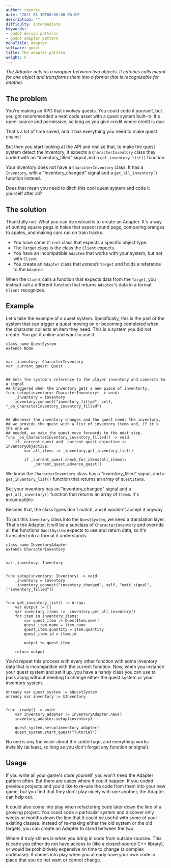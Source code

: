 ```yaml
---
author: razoric
date: "2021-03-30T00:00:00-06:00"
description: ""
difficulty: intermediate
keywords:
- godot design patterns
- godot adapter pattern
menuTitle: Adapter
software: godot
title: The adapter pattern
weight: 5
---
```


_The Adapter acts as a wrapper between two objects. It catches calls meant for one object and transforms them into a format that is recognizable for another._

## The problem

You're making an RPG that involves quests. You could code it yourself, but you got recommended a neat code asset with a quest system built-in. It's open-source and permissive, so long as you give credit where credit is due.

That's a lot of time saved, and it has everything you need to make quest chains!

But then you start looking at the API and realize that, to make the quest system detect the inventory, it expects a `CharacterInventory` class they coded with an "inventory_filled" signal and a `get_inventory_list()` function.

Your inventory does not have a `CharacterInventory` class. It has a `Inventory`, with a "inventory_changed" signal and a `get_all_inventory()` function instead.

Does that mean you need to ditch this cool quest system and code it yourself after all?

## The solution

Thankfully not. What you can do instead is to create an Adapter. It's a way of putting square pegs in holes that expect round pegs, comparing oranges to apples, and making cars run on train tracks.

- You have some `Client` class that expects a specific object type.
- The `Target` class is the class the `Client` expects.
- You have an incompatible `Adaptee` that works with your system, but not with `Client`
- You create an `Adapter` class that _extends_ `Target` and holds a reference to the `Adaptee`.

When the `Client` calls a function that expects data from the `Target`, you instead call a different function that returns `Adaptee`'s data in a format `Client` recognizes.

## Example

Let's take the example of a quest system. Specifically, this is the part of the system that can trigger a quest moving on or becoming completed when the character collects an item they need. This is a system you did not create. You got it online and want to use it.

```gdscript
class_name QuestSystem
extends Node


var _inventory: CharacterInventory
var _current_quest: Quest


## Sets the system's reference to the player inventory and connects to a signal
## triggered when the inventory gets a new piece of inventorty.
func setup(inventory: CharacterInventory) -> void:
    _inventory = inventory
    inventory.connect("inventory_filled", self, "_on_CharacterInventory_inventory_filled")


## Whenever the inventory changes and the quest needs the inventory,
## we provide the quest with a list of inventory items and, if it's the one we
## needed, we make the quest move forwards to the next step.
func _on_CharacterInventory_inventory_filled() -> void:
    if _current_quest and _current_quest.objective is InventoryObjective:
        var all_items := _inventory.get_inventory_list()

        if _current_quest.check_for_items(all_items):
            _current_quest.advance_quest()
```

We know the `CharacterInventory` class has a "inventory_filled" signal, and a `get_inventory_list()` function that returns an array of `QuestItem`s.

But your inventory has an "inventory_changed" signal and a `get_all_inventory()` function that returns an array of `Item`s. It's incompatible.

Besides that, the class types don't match, and it wouldn't accept it anyway.

To put this `Inventory` class into the `QuestSystem`, we need a translation layer. That's the Adapter. It will be a subclass of `CharacterInventory` and override all the functions `QuestSystem` expects to use and return data, so it's translated into a format it understands.

```gdscript
class_name InventoryAdapter
extends CharacterInventory


var _inventory: Inventory


func setup(inventory: Inventory) -> void:
    _inventory = inventory
    _inventory.connect("inventory_changed", self, "emit_signal", ["inventory_filled"])


func get_inventory_list() -> Array:
    var output := []
    var inventory_items := _inventory.get_all_inventory()
    for item in inventory_items:
        var quest_item := QuestItem.new()
        quest_item.name = item.name
        quest_item.quantity = item.quantity
        quest_item.id = item.id
        
        output += quest_item
    
    return output
```

You'd repeat this process with every other function with some inventory data that is incompatible with the current function. Now, when you instance your quest system and set it up, you have a handy class you can use to pass along without needing to change either the quest system or your inventory system.

```gdscript
onready var quest_system := $QuestSystem
onready var inventory := $Inventory


func _ready() -> void:
    var inventory_adapter := InventoryAdapter.new()
    inventory_adapter.setup(inventory)
    
    quest_system.setup(inventory_adapter)
    quest_system.start_quest("Tutorial")
```

No one is any the wiser about the subterfuge, and everything works invisibly (at least, so long as you don't forget any function or signal).

## Usage

If you write all your game's code yourself, you won't need the Adapter pattern often. But there are cases where it could happen. If you coded previous projects and you'd like to re-use the code from them into your new game, but you find that they don't play nicely with one another, the Adapter can help out.

It could also come into play when refactoring code later down the line of a growing project. You could code a particular system and discover only weeks or months down the line that it could be useful with some of your existing classes. Instead of re-making either the old system or the old targets, you can create an Adapter to stand between the two.

Where it truly shines is when you bring in code from outside sources. This is code you either do not have access to (like a closed-source C++ library), or would be prohibitively expensive on time to change (a complex codebase). It comes into play when you already have your own code in place that you do not want or cannot change.
